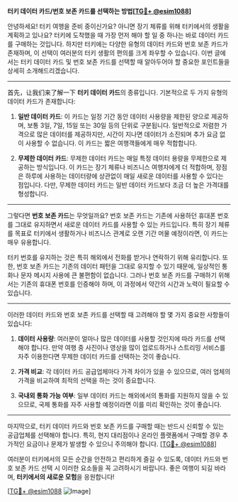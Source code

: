 **터키 데이터 카드/번호 보존 카드를 선택하는 방법[[TG💪+ @esim1088](https://t.me/s/esim1088)]**

안녕하세요! 터키 여행을 준비 중이신가요? 아니면 장기 체류를 위해 터키에서의 생활을 계획하고 있나요? 터키에 도착했을 때 가장 먼저 해야 할 일 중 하나는 바로 데이터 카드를 구매하는 것입니다. 하지만 터키에는 다양한 유형의 데이터 카드와 번호 보존 카드가 존재하며, 이 선택이 여러분의 터키 생활의 편의를 크게 좌우할 수 있습니다. 이번 글에서는 터키 데이터 카드 및 번호 보존 카드를 선택할 때 알아두어야 할 중요한 포인트들을 상세히 소개해드리겠습니다.

---

首先，让我们来了解一下 **터키 데이터 카드**의 종류입니다. 기본적으로 두 가지 유형의 데이터 카드가 존재합니다: 

1. **일반 데이터 카드**: 이 카드는 일정 기간 동안 데이터 사용량을 제한된 양으로 제공하며, 보통 3일, 7일, 15일 또는 30일 등의 단위로 구분됩니다. 일반적으로 저렴한 가격으로 많은 데이터를 제공하지만, 시간이 지나면 데이터가 소진되며 추가 요금 없이 사용할 수 없습니다. 이 카드는 짧은 여행객들에게 매우 적합합니다.

2. **무제한 데이터 카드**: 무제한 데이터 카드는 매일 특정 데이터 용량을 무제한으로 제공하는 방식입니다. 이 카드는 장기 체류나 비즈니스 여행자에게 더 적합하며, 장점은 하루에 사용하는 데이터량에 상관없이 매일 새로운 데이터를 사용할 수 있다는 점입니다. 다만, 무제한 데이터 카드는 일반 데이터 카드보다 조금 더 높은 가격대를 형성합니다.

---

그렇다면 **번호 보존 카드**는 무엇일까요? 번호 보존 카드는 기존에 사용하던 휴대폰 번호를 그대로 유지하면서 새로운 데이터 카드를 사용할 수 있는 카드입니다. 특히 장기 체류를 목표로 터키에서 생활하거나 비즈니스 관계로 오랜 기간 머물 예정이라면, 이 카드는 매우 유용합니다. 

터키 번호를 유지하는 것은 특히 해외에서 전화를 받거나 연락하기 위해 유리합니다. 또한, 번호 보존 카드는 기존의 데이터 패턴을 그대로 유지할 수 있기 때문에, 일상적인 통화나 문자 메시지 사용에 큰 불편함이 없습니다. 그러나 번호 보존 카드를 구매하기 위해서는 기존의 휴대폰 번호를 인증해야 하며, 이 과정에서 약간의 시간과 노력이 필요할 수 있습니다.

---

이러한 데이터 카드와 번호 보존 카드를 선택할 때 고려해야 할 몇 가지 중요한 사항들이 있습니다:

1. **데이터 사용량**: 여러분이 얼마나 많은 데이터를 사용할 것인지에 따라 카드를 선택해야 합니다. 만약 여행 중 사진이나 영상을 많이 업로드하거나 스트리밍 서비스를 자주 이용한다면 무제한 데이터 카드를 선택하는 것이 좋습니다.

2. **가격 비교**: 각 데이터 카드 공급업체마다 가격 차이가 있을 수 있으므로, 여러 업체의 가격을 비교하여 최적의 선택을 하는 것이 중요합니다.

3. **국내외 통화 가능 여부**: 일부 데이터 카드는 해외에서의 통화를 지원하지 않을 수 있으므로, 국제 통화를 자주 사용할 예정이라면 이를 미리 확인하는 것이 좋습니다.

---

마지막으로, 터키 데이터 카드와 번호 보존 카드를 구매할 때는 반드시 신뢰할 수 있는 공급업체를 선택해야 합니다. 특히, 현지 대리점이나 온라인 플랫폼에서 구매할 경우 추가적인 요금이나 문제가 발생할 수 있으니 주의해야 합니다. [[TG💪+ @esim1088](https://t.me/s/esim1088)]

여러분이 터키에서의 모든 순간을 안전하고 편리하게 즐길 수 있도록, 데이터 카드와 번호 보존 카드 선택 시 이러한 요소들을 꼭 고려하시기 바랍니다. 좋은 여행이 되길 바라며, **터키에서의 새로운 모험**을 응원합니다!

[[TG💪+ @esim1088](https://t.me/s/esim1088) ![Image](https://i.postimg.cc/Y0z9fWf4/image.png)]